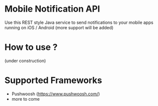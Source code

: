 # Mobile Notification API
Use this REST style Java service to send notifications to your mobile apps running on iOS / Android (more support will be added)

# How to use ?
(under construction)

# Supported Frameworks
* Pushwoosh (https://www.pushwoosh.com/)
* more to come
